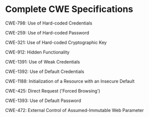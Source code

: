 

# Complete CWE Specifications

CWE-798: Use of Hard-coded Credentials

CWE-259: Use of Hard-coded Password

CWE-321: Use of Hard-coded Cryptographic Key

CWE-912: Hidden Functionality

CWE-1391: Use of Weak Credentials

CWE-1392: Use of Default Credentials

CWE-1188: Initialization of a Resource with an Insecure Default

CWE-425: Direct Request ('Forced Browsing')

CWE-1393: Use of Default Password

CWE-472: External Control of Assumed-Immutable Web Parameter